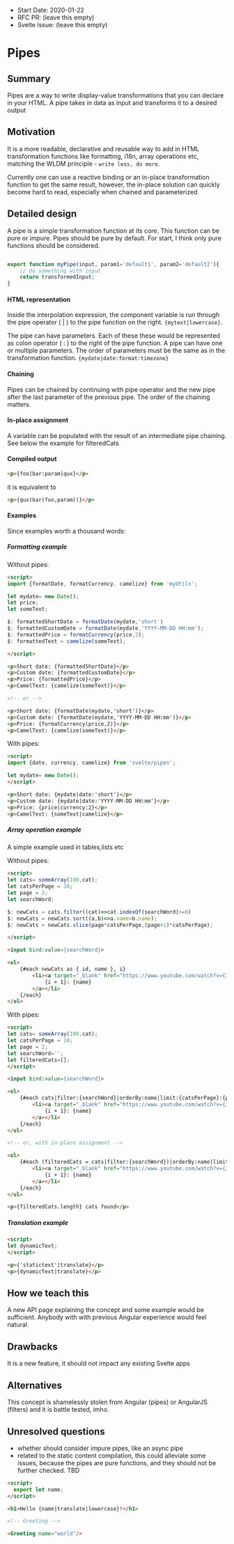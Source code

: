 - Start Date: 2020-01-22
- RFC PR: (leave this empty)
- Svelte Issue: (leave this empty)

# Pipes

## Summary

Pipes are a way to write display-value transformations that you can declare in your HTML.
A pipe takes in data as input and transforms it to a desired output

## Motivation

It is a more readable, declarative and reusable way to add in HTML transformation functions like formatting, i18n, array operations etc, matching the WLDM principle  - `write less, do more`.

Currently one can use a reactive binding or an in-place transformation function to get the same result, however, the in-place solution can quickly become hard to read, especially when chained and parameterized

## Detailed design

A pipe is a simple transformation function at its core. This function can be pure or impure. Pipes should be pure by default.
For start, I think only pure functions should be considered.

```js

export function myPipe(input, param1='default1', param2='default2'){
    // do something with input
    return transformedInput;
}

```

#### HTML representation

Inside the interpolation expression, the component variable is run through the pipe operator ( | ) to the pipe function on the right.
`{mytext|lowercase}`.

The pipe can have parameters. Each of these these would be represented as colon operator ( : ) to the right of the pipe function. A pipe can have one or multiple parameters. The order of parameters must be the same as in the transformation function.
`{mydate|date:format:timezone}`

#### Chaining

Pipes can be chained by continuing with pipe operator and the new pipe after the last parameter of the previous pipe.
The order of the chaining matters.


#### In-place assignment

A variable can be populated with the result of an intermediate pipe chaining.
See below the example for filteredCats


#### Compiled output

```html
<p>{foo|bar:param|qux}</p>

```
it is equivalent to 

```html
<p>{qux(bar(foo,param))}</p>

```


#### Examples

Since examples worth a thousand words:

##### Formatting example

Without pipes:

```html
<script>
import {formatDate, formatCurrency, camelize} from 'myUtils';

let mydate= new Date();
let price;
let someText;

$: formattedShortDate = formatDate(mydate,'short')
$: formattedCustomDate = formatDate(mydate,'YYYY-MM-DD HH:mm');
$: formattedPrice = formatCurrency(price,2);
$: formattedText = camelize(someText);

</script>

<p>Short date: {formattedShortDate}</p>
<p>Custom date: {formattedCustomDate}</p>
<p>Price: {formattedPrice}</p>
<p>CamelText: {camelize(someText)}</p>

<!-- or -->

<p>Short date: {formatDate(mydate,'short')}</p>
<p>Custom date: {formatDate(mydate,'YYYY-MM-DD HH:mm')}</p>
<p>Price: {formatCurrency(price,2)}</p>
<p>CamelText: {camelize(someText)}</p>

```

With pipes:

```html
<script>
import {date, currency, camelize} from 'svelte/pipes';

let mydate= new Date();
</script>

<p>Short date: {mydate|date:'short'}</p>
<p>Custom date: {mydate|date:'YYYY-MM-DD HH:mm'}</p>
<p>Price: {price|currency:2}</p>
<p>CamelText: {someText|camelize}</p>

```

##### Array operation example

A simple example used in tables,lists etc 


Without pipes:

```html
<script>
let cats= someArray(100,cat);
let catsPerPage = 10;
let page = 2;
let searchWord;

$: newCats = cats.filter((cat)=>cat.indexOf(searchWord)>=0)
$: newCats = newCats.sort((a,b)=>a.name>b.name);
$: newCats = newCats.slice(page*catsPerPage,(page+1)*catsPerPage);

</script>

<input bind:value={searchWord}>

<ul>
    {#each newCats as { id, name }, i}
		<li><a target="_blank" href="https://www.youtube.com/watch?v={id}">
			{i + 1}: {name}
		</a></li>
	{/each}
</ul>

```

With pipes:

```html
<script>
let cats= someArray(100,cat);
let catsPerPage = 10;
let page = 2;
let searchWord='';
let filteredCats=[];
</script>

<input bind:value={searchWord}>

<ul>
    {#each cats|filter:{searchWord}|orderBy:name|limit:{catsPerPage}:{page} as { id, name }, i}
		<li><a target="_blank" href="https://www.youtube.com/watch?v={id}">
			{i + 1}: {name}
		</a></li>
	{/each}
</ul>

<!-- or, with in-place assignment -->

<ul>
    {#each (filteredCats = cats|filter:{searchWord})|orderBy:name|limit:{catsPerPage}:{page} as { id, name }, i}
		<li><a target="_blank" href="https://www.youtube.com/watch?v={id}">
			{i + 1}: {name}
		</a></li>
	{/each}
</ul>

<p>{filteredCats.length} cats found</p>

```

##### Translation example

```html
<script>
let dynamicText;
</script>

<p>{'statictext'|translate}</p>
<p>{dynamicText|translate}</p>
```

## How we teach this

A new API page explaining the concept and some example would be sufficient.
Anybody with with previous Angular experience would feel natural.

## Drawbacks

It is a new feature, it should not impact any existing Svelte apps


## Alternatives

This concept is shamelessly stolen from Angular (pipes) or AngularJS (filters) and it is battle tested, imho.


## Unresolved questions

- whether should consider impure pipes, like an async pipe
- related to the static content compilation, this could alleviate some issues, because the pipes are pure functions, and they should not be further checked. TBD
```html
<script>
  export let name;
</script>

<h1>Hello {name|translate|lowercase}!</h1>

<!-- Greeting -->

<Greeting name="world"/>

```
